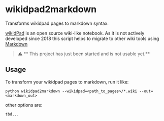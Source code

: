 # wikidpad2markdown
Transforms wikidpad pages to markdown syntax.

[wikidPad](https://wikidpad.sourceforge.net/) is an open source wiki-like notebook. 
As it is not actively developed since 2018 this script helps to migrate to other wiki tools using [Markdown](https://markdown.de/)

> :warning: ** This project has just been started and is not usable yet.**

## Usage

To transform your wikidpad pages to markdown, run it like:

    python wikidpad2markdown --wikidpad=<path_to_pages>/*.wiki --out=<markdown_out>

other options are:

    tbd...
